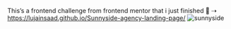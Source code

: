 
This’s a frontend challenge from frontend mentor that i just finished 🍊
⇢ https://lujainsaad.github.io/Sunnyside-agency-landing-page/
![sunnyside](https://user-images.githubusercontent.com/79986157/154857568-a968513e-fa5f-4075-8647-aeaf01a02e1c.gif)
